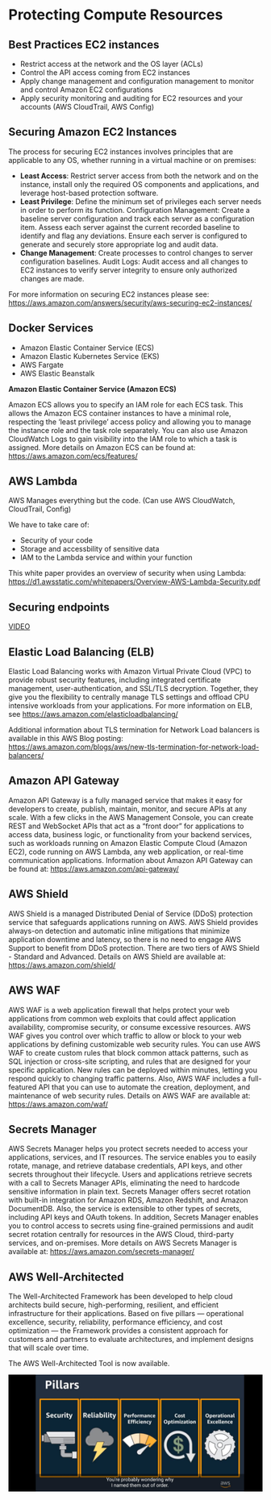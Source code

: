 # **Protecting Compute Resources**

## Best Practices EC2 instances

* Restrict access at the network and the OS layer (ACLs)
* Control the API access coming from EC2 instances
* Apply change management and configuration management to monitor and control Amazon EC2 configurations
* Apply security monitoring and auditing for EC2 resources and your accounts (AWS CloudTrail, AWS Config)


## Securing Amazon EC2 Instances
The process for securing EC2 instances involves principles that are applicable to any OS, whether running in a virtual machine or on premises:

* **Least Access**: Restrict server access from both the network and on the instance, install only the required OS components and applications, and leverage host-based protection software.
* **Least Privilege**: Define the minimum set of privileges each server needs in order to perform its function.
Configuration Management: Create a baseline server configuration and track each server as a configuration item. Assess each server against the current recorded baseline to identify and flag any deviations. Ensure each server is configured to generate and securely store appropriate log and audit data.
* **Change Management**: Create processes to control changes to server configuration baselines.
Audit Logs: Audit access and all changes to EC2 instances to verify server integrity to ensure only authorized changes are made.

For more information on securing EC2 instances please see: https://aws.amazon.com/answers/security/aws-securing-ec2-instances/


## Docker Services

* Amazon Elastic Container Service (ECS)
* Amazon Elastic Kubernetes Service (EKS)
* AWS Fargate
* AWS Elastic Beanstalk

**Amazon Elastic Container Service (Amazon ECS)**

Amazon ECS allows you to specify an IAM role for each ECS task. This allows the Amazon ECS container instances to have a minimal role, respecting the ‘least privilege’ access policy and allowing you to manage the instance role and the task role separately. You can also use Amazon CloudWatch Logs to gain visibility into the IAM role to which a task is assigned.  More details on Amazon ECS can be found at: https://aws.amazon.com/ecs/features/


## AWS Lambda
AWS Manages everything but the code. (Can use AWS CloudWatch, CloudTrail, Config)

We have to take care of:

* Security of your code
* Storage and accessbility of sensitive data
* IAM to the Lambda service and within your function

This white paper provides an overview of security when using Lambda: https://d1.awsstatic.com/whitepapers/Overview-AWS-Lambda-Security.pdf


## **Securing endpoints**

[VIDEO](https://coursera.org/share/b576a597e4b71d0f9d4d69d8918d6317)


## Elastic Load Balancing (ELB)
Elastic Load Balancing works with Amazon Virtual Private Cloud (VPC) to provide robust security features, including integrated certificate management, user-authentication, and SSL/TLS decryption. Together, they give you the flexibility to centrally manage TLS settings and offload CPU intensive workloads from your applications.  For more information on ELB, see https://aws.amazon.com/elasticloadbalancing/ 

Additional information about TLS termination for Network Load balancers is available in this AWS Blog posting: https://aws.amazon.com/blogs/aws/new-tls-termination-for-network-load-balancers/

## Amazon API Gateway
Amazon API Gateway is a fully managed service that makes it easy for developers to create, publish, maintain, monitor, and secure APIs at any scale. With a few clicks in the AWS Management Console, you can create REST and WebSocket APIs that act as a “front door” for applications to access data, business logic, or functionality from your backend services, such as workloads running on Amazon Elastic Compute Cloud (Amazon EC2), code running on AWS Lambda, any web application, or real-time communication applications.  Information about Amazon API Gateway can be found at: https://aws.amazon.com/api-gateway/

## AWS Shield
AWS Shield is a managed Distributed Denial of Service (DDoS) protection service that safeguards applications running on AWS. AWS Shield provides always-on detection and automatic inline mitigations that minimize application downtime and latency, so there is no need to engage AWS Support to benefit from DDoS protection. There are two tiers of AWS Shield - Standard and Advanced.  Details on AWS Shield are available at: https://aws.amazon.com/shield/

## AWS WAF
AWS WAF is a web application firewall that helps protect your web applications from common web exploits that could affect application availability, compromise security, or consume excessive resources. AWS WAF gives you control over which traffic to allow or block to your web applications by defining customizable web security rules. You can use AWS WAF to create custom rules that block common attack patterns, such as SQL injection or cross-site scripting, and rules that are designed for your specific application. New rules can be deployed within minutes, letting you respond quickly to changing traffic patterns. Also, AWS WAF includes a full-featured API that you can use to automate the creation, deployment, and maintenance of web security rules.  Details on AWS WAF are available at: https://aws.amazon.com/waf/


## **Secrets Manager**
AWS Secrets Manager helps you protect secrets needed to access your applications, services, and IT resources. The service enables you to easily rotate, manage, and retrieve database credentials, API keys, and other secrets throughout their lifecycle. Users and applications retrieve secrets with a call to Secrets Manager APIs, eliminating the need to hardcode sensitive information in plain text. Secrets Manager offers secret rotation with built-in integration for Amazon RDS, Amazon Redshift, and Amazon DocumentDB. Also, the service is extensible to other types of secrets, including API keys and OAuth tokens. In addition, Secrets Manager enables you to control access to secrets using fine-grained permissions and audit secret rotation centrally for resources in the AWS Cloud, third-party services, and on-premises.  More details on AWS Secrets Manager is available at: https://aws.amazon.com/secrets-manager/


## **AWS Well-Architected**
The Well-Architected Framework has been developed to help cloud architects build secure, high-performing, resilient, and efficient infrastructure for their applications. Based on five pillars — operational excellence, security, reliability, performance efficiency, and cost optimization — the Framework provides a consistent approach for customers and partners to evaluate architectures, and implement designs that will scale over time.

The AWS Well-Architected Tool is now available.

![Pillars](./Well-architectured-Pillars.jpeg)